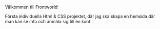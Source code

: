 Välkommen till Frontworld!

Första individuella Html & CSS projektet, där jag ska skapa en hemsida där man kan se info och anmäla sig till en konf.
